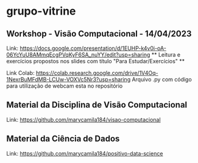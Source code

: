 # grupo-vitrine

## Workshop - Visão Computacional - 14/04/2023
Link: https://docs.google.com/presentation/d/1EUHP-k4v0i-oA-06YcYuU8AMmqEcgPVqKyF6SA_nuYY/edit?usp=sharing
** Leitura e exercícios propostos nos slides com título "Para Estudar/Exercícios" **

Link Colab: https://colab.research.google.com/drive/1V4Oq-1NexrBuMFdMB-LCUw-VOXVc5Nr3?usp=sharing
Arquivo .py com código para utilização de webcam esta no repositório

## Material da Disciplina de Visão Computacional
Link: https://github.com/marycamila184/visao-computacional

## Material da Ciência de Dados
Link: https://github.com/marycamila184/positivo-data-science
